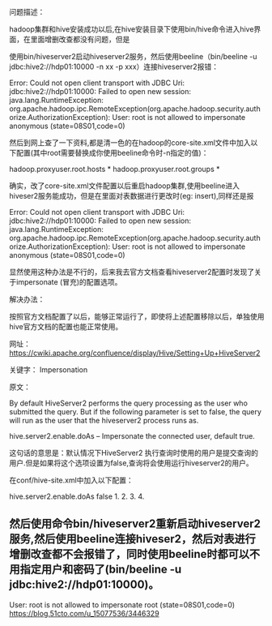 问题描述：

hadoop集群和hive安装成功以后,在hive安装目录下使用bin/hive命令进入hive界面，在里面增删改查都没有问题，但是

使用bin/hiveserver2启动hiveserver2服务，然后使用beeline（bin/beeline -u jdbc:hive2://hdp01:10000 -n xx -p xxx）连接hiveserver2报错：

Error: Could not open client transport with JDBC Uri: jdbc:hive2://hdp01:10000: Failed to open new session: java.lang.RuntimeException: org.apache.hadoop.ipc.RemoteException(org.apache.hadoop.security.authorize.AuthorizationException): User: root is not allowed to impersonate anonymous (state=08S01,code=0)

然后到网上查了一下资料,都是清一色的在hadoop的core-site.xml文件中加入以下配置(其中root需要替换成你使用beeline命令时-n指定的值)：

<property>
<name>hadoop.proxyuser.root.hosts</name>
<value>*</value>
</property>

<property>
<name>hadoop.proxyuser.root.groups</name>
<value>*</value>
</property>

 确实，改了core-site.xml文件配置以后重启hadoop集群,使用beeline进入hiveser2服务能成功，但是在里面对表数据进行更改时(eg: insert),同样还是报

Error: Could not open client transport with JDBC Uri: jdbc:hive2://hdp01:10000: Failed to open new session: java.lang.RuntimeException: org.apache.hadoop.ipc.RemoteException(org.apache.hadoop.security.authorize.AuthorizationException): User: root is not allowed to impersonate anonymous (state=08S01,code=0)

显然使用这种办法是不行的，后来我去官方文档查看hiveserver2配置时发现了关于impersonate (冒充)的配置选项。

 

解决办法：

按照官方文档配置了以后，能够正常运行了，即使将上述配置移除以后，单独使用hive官方文档的配置也能正常使用。

 网址：https://cwiki.apache.org/confluence/display/Hive/Setting+Up+HiveServer2   

关键字： Impersonation

原文：

By default HiveServer2 performs the query processing as the user who submitted the query. But if the following parameter is set to false, the query will run as the user that the hiveserver2 process runs as.

hive.server2.enable.doAs – Impersonate the connected user, default true.

 这句话的意思是：默认情况下HiveServer2 执行查询时使用的用户是提交查询的用户.但是如果将这个选项设置为false,查询将会使用运行hiveserver2的用户。

在conf/hive-site.xml中加入以下配置：

<property>
<name>hive.server2.enable.doAs </name>
<value>false</value>
</property>
1.
2.
3.
4.


然后使用命令bin/hiveserver2重新启动hiveserver2服务,然后使用beeline连接hiveser2，然后对表进行增删改查都不会报错了，同时使用beeline时都可以不用指定用户和密码了(bin/beeline -u jdbc:hive2://hdp01:10000)。
-----------------------------------
User: root is not allowed to impersonate root (state=08S01,code=0)
https://blog.51cto.com/u_15077536/3446329